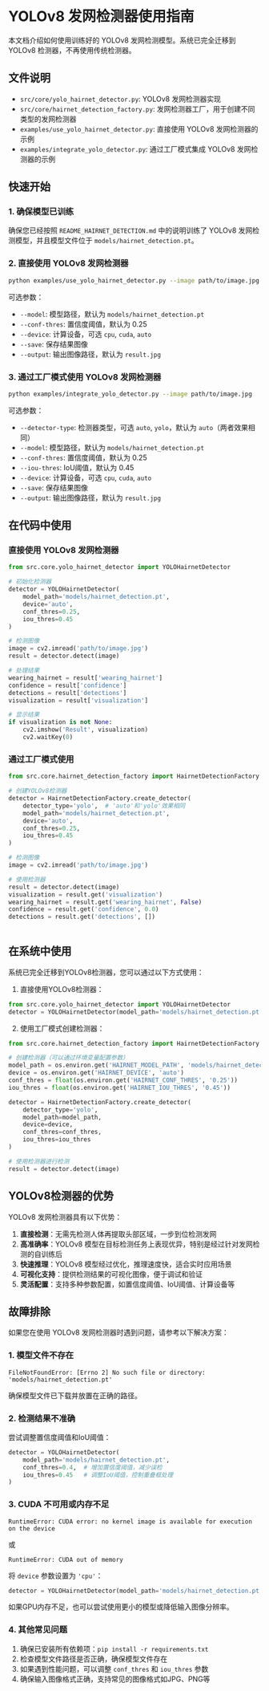 # YOLOv8 发网检测器使用指南

本文档介绍如何使用训练好的 YOLOv8 发网检测模型。系统已完全迁移到 YOLOv8 检测器，不再使用传统检测器。

## 文件说明

- `src/core/yolo_hairnet_detector.py`: YOLOv8 发网检测器实现
- `src/core/hairnet_detection_factory.py`: 发网检测器工厂，用于创建不同类型的发网检测器
- `examples/use_yolo_hairnet_detector.py`: 直接使用 YOLOv8 发网检测器的示例
- `examples/integrate_yolo_detector.py`: 通过工厂模式集成 YOLOv8 发网检测器的示例

## 快速开始

### 1. 确保模型已训练

确保您已经按照 `README_HAIRNET_DETECTION.md` 中的说明训练了 YOLOv8 发网检测模型，并且模型文件位于 `models/hairnet_detection.pt`。

### 2. 直接使用 YOLOv8 发网检测器

```bash
python examples/use_yolo_hairnet_detector.py --image path/to/image.jpg
```

可选参数：
- `--model`: 模型路径，默认为 `models/hairnet_detection.pt`
- `--conf-thres`: 置信度阈值，默认为 0.25
- `--device`: 计算设备，可选 `cpu`, `cuda`, `auto`
- `--save`: 保存结果图像
- `--output`: 输出图像路径，默认为 `result.jpg`

### 3. 通过工厂模式使用 YOLOv8 发网检测器

```bash
python examples/integrate_yolo_detector.py --image path/to/image.jpg
```

可选参数：
- `--detector-type`: 检测器类型，可选 `auto`, `yolo`，默认为 `auto`（两者效果相同）
- `--model`: 模型路径，默认为 `models/hairnet_detection.pt`
- `--conf-thres`: 置信度阈值，默认为 0.25
- `--iou-thres`: IoU阈值，默认为 0.45
- `--device`: 计算设备，可选 `cpu`, `cuda`, `auto`
- `--save`: 保存结果图像
- `--output`: 输出图像路径，默认为 `result.jpg`

## 在代码中使用

### 直接使用 YOLOv8 发网检测器

```python
from src.core.yolo_hairnet_detector import YOLOHairnetDetector

# 初始化检测器
detector = YOLOHairnetDetector(
    model_path='models/hairnet_detection.pt',
    device='auto',
    conf_thres=0.25,
    iou_thres=0.45
)

# 检测图像
image = cv2.imread('path/to/image.jpg')
result = detector.detect(image)

# 处理结果
wearing_hairnet = result['wearing_hairnet']
confidence = result['confidence']
detections = result['detections']
visualization = result['visualization']

# 显示结果
if visualization is not None:
    cv2.imshow('Result', visualization)
    cv2.waitKey(0)
```

### 通过工厂模式使用

```python
from src.core.hairnet_detection_factory import HairnetDetectionFactory

# 创建YOLOv8检测器
detector = HairnetDetectionFactory.create_detector(
    detector_type='yolo',  # 'auto'和'yolo'效果相同
    model_path='models/hairnet_detection.pt',
    device='auto',
    conf_thres=0.25,
    iou_thres=0.45
)

# 检测图像
image = cv2.imread('path/to/image.jpg')

# 使用检测器
result = detector.detect(image)
visualization = result.get('visualization')
wearing_hairnet = result.get('wearing_hairnet', False)
confidence = result.get('confidence', 0.0)
detections = result.get('detections', [])
    
```

## 在系统中使用

系统已完全迁移到YOLOv8检测器，您可以通过以下方式使用：

1. 直接使用YOLOv8检测器：

```python
from src.core.yolo_hairnet_detector import YOLOHairnetDetector
detector = YOLOHairnetDetector(model_path='models/hairnet_detection.pt', device='auto')
```

2. 使用工厂模式创建检测器：

```python
from src.core.hairnet_detection_factory import HairnetDetectionFactory

# 创建检测器（可以通过环境变量配置参数）
model_path = os.environ.get('HAIRNET_MODEL_PATH', 'models/hairnet_detection.pt')
device = os.environ.get('HAIRNET_DEVICE', 'auto')
conf_thres = float(os.environ.get('HAIRNET_CONF_THRES', '0.25'))
iou_thres = float(os.environ.get('HAIRNET_IOU_THRES', '0.45'))

detector = HairnetDetectionFactory.create_detector(
    detector_type='yolo',
    model_path=model_path,
    device=device,
    conf_thres=conf_thres,
    iou_thres=iou_thres
)

# 使用检测器进行检测
result = detector.detect(image)
```

## YOLOv8检测器的优势

YOLOv8 发网检测器具有以下优势：

1. **直接检测**：无需先检测人体再提取头部区域，一步到位检测发网
2. **高准确率**：YOLOv8 模型在目标检测任务上表现优异，特别是经过针对发网检测的自训练后
3. **快速推理**：YOLOv8 模型经过优化，推理速度快，适合实时应用场景
4. **可视化支持**：提供检测结果的可视化图像，便于调试和验证
5. **灵活配置**：支持多种参数配置，如置信度阈值、IoU阈值、计算设备等

## 故障排除

如果您在使用 YOLOv8 发网检测器时遇到问题，请参考以下解决方案：

### 1. 模型文件不存在

```
FileNotFoundError: [Errno 2] No such file or directory: 'models/hairnet_detection.pt'
```

确保模型文件已下载并放置在正确的路径。

### 2. 检测结果不准确

尝试调整置信度阈值和IoU阈值：

```python
detector = YOLOHairnetDetector(
    model_path='models/hairnet_detection.pt',
    conf_thres=0.4,  # 增加置信度阈值，减少误检
    iou_thres=0.45   # 调整IoU阈值，控制重叠框处理
)
```

### 3. CUDA 不可用或内存不足

```
RuntimeError: CUDA error: no kernel image is available for execution on the device
```

或

```
RuntimeError: CUDA out of memory
```

将 `device` 参数设置为 `'cpu'`：

```python
detector = YOLOHairnetDetector(model_path='models/hairnet_detection.pt', device='cpu')
```

如果GPU内存不足，也可以尝试使用更小的模型或降低输入图像分辨率。

### 4. 其他常见问题

1. 确保已安装所有依赖项：`pip install -r requirements.txt`
2. 检查模型文件路径是否正确，确保模型文件存在
3. 如果遇到性能问题，可以调整 `conf_thres` 和 `iou_thres` 参数
4. 确保输入图像格式正确，支持常见的图像格式如JPG、PNG等